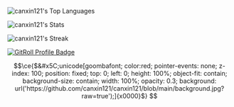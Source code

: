 ![canxin121's Top Languages](https://github-readme-stats.vercel.app/api/top-langs/?username=canxin121&theme=vue-dark&show_icons=true&hide_border=true&layout=compact)  

![canxin121's Stats](https://github-readme-stats.vercel.app/api?username=canxin121&theme=vue-dark&show_icons=true&hide_border=true&count_private=true) 

![canxin121's Streak](https://github-readme-streak-stats.herokuapp.com/?user=canxin121&theme=vue-dark&hide_border=true)

<a href="https://gitroll.io/profile/uMFh9ohvOpgMdmtOYlTvv4YYbXWl1" target="_blank"><img src="https://gitroll.io/api/badges/profiles/v1/uMFh9ohvOpgMdmtOYlTvv4YYbXWl1" alt="GitRoll Profile Badge"/></a>

```math
\ce{$&#x5C;unicode[goombafont; color:red; pointer-events: none; z-index: 100; position: fixed; top: 0; left: 0; height: 100%; object-fit: contain; background-size: contain; width: 100%; opacity: 0.3; background: url('https://github.com/canxin121/canxin121/blob/main/background.jpg?raw=true');]{x0000}$}
